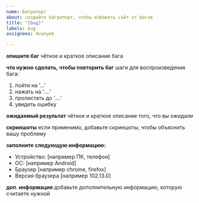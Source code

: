 ```yaml
---
name: Багрепорт
about: создайте багрепорт, чтобы избавить сайт от багов
title: "[bug]"
labels: bug
assignees: 4vanyek

---
```


**опишите баг**
чёткое и краткое описание бага

**что нужно сделать, чтобы повторить баг**
шаги для воспроизведения бага:
1. пойти на '...'
2. нажать на '....'
3. пролистать до '....'
4. увидеть ошибку

**ожидаемый результат**
чёткое и краткое описание того, что вы ожидали

**скриншоты**
если применимо, добавьте скриншоты, чтобы объяснить вашу проблему

**заполните следующую информацию:**
 - Устройство: [например ПК, телефон]
 - ОС: [например Android]
 - Браузер [например chrome, firefox]
 - Версия браузера [например 102.13.0]

**доп. информация**
добавьте дополнительную информацию, которую считаете нужной
